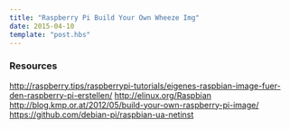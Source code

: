```yaml
---
title: "Raspberry Pi Build Your Own Wheeze Img"
date: 2015-04-10
template: "post.hbs"
---
```








### Resources
http://raspberry.tips/raspberrypi-tutorials/eigenes-raspbian-image-fuer-den-raspberry-pi-erstellen/
http://elinux.org/Raspbian
http://blog.kmp.or.at/2012/05/build-your-own-raspberry-pi-image/
https://github.com/debian-pi/raspbian-ua-netinst